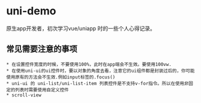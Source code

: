 # uni-demo
 原生app开发者，初次学习vue/uniapp 时的一些个人心得记录。
	
## 常见需要注意的事项
	* 在设置控件宽度的时候，不要使用100%，此时在app端会不生效。要使用100vw.
	* 在使用uni-ui的ui控件时，要以对象的角度去看，注意它的ui组件都是封装过后的，你可能使用原有的方法会不生效.例如input标签的.focus()
	* uni-ui 的 uni-list/uni-list-item 列表控件是不支持v-for指令。所以在使用非固定的列表时需要使用自定义控件
	* scroll-view